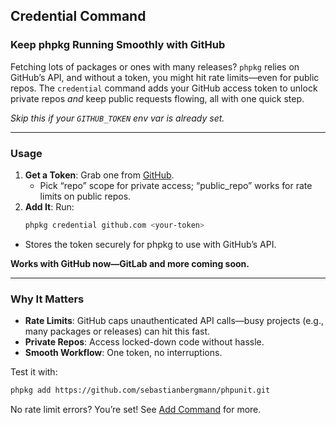 ## Credential Command

### Keep phpkg Running Smoothly with GitHub

Fetching lots of packages or ones with many releases? `phpkg` relies on GitHub’s API, and without a token, you might hit rate limits—even for public repos. The `credential` command adds your GitHub access token to unlock private repos *and* keep public requests flowing, all with one quick step.

*Skip this if your `GITHUB_TOKEN` env var is already set.*

---

### Usage
1. **Get a Token**: Grab one from [GitHub](https://docs.github.com/en/authentication/keeping-your-account-and-data-secure/creating-a-personal-access-token).
    - Pick “repo” scope for private access; “public_repo” works for rate limits on public repos.
2. **Add It**: Run:
   ```bash
   phpkg credential github.com <your-token>
   ```

- Stores the token securely for phpkg to use with GitHub’s API.

**Works with GitHub now—GitLab and more coming soon.**

---

### Why It Matters

- **Rate Limits**: GitHub caps unauthenticated API calls—busy projects (e.g., many packages or releases) can hit this fast.  
- **Private Repos**: Access locked-down code without hassle.  
- **Smooth Workflow**: One token, no interruptions.

Test it with:

```bash
phpkg add https://github.com/sebastianbergmann/phpunit.git
```

No rate limit errors? You’re set! See [Add Command](https://phpkg.com/documentations/add-command) for more.
